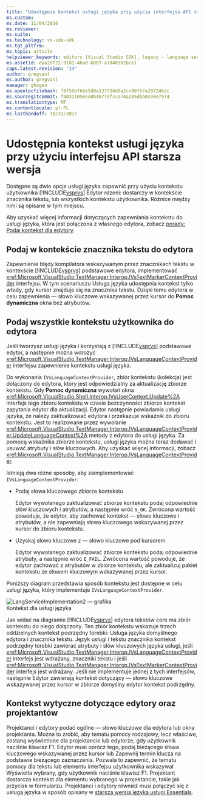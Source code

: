 ```yaml
---
title: "Udostępnia kontekst usługi języka przy użyciu interfejsu API starszych | Dokumentacja firmy Microsoft"
ms.custom: 
ms.date: 11/04/2016
ms.reviewer: 
ms.suite: 
ms.technology: vs-ide-sdk
ms.tgt_pltfrm: 
ms.topic: article
helpviewer_keywords: editors [Visual Studio SDK], legacy - language service context
ms.assetid: daa2df22-9181-4bad-b007-a7d40302bce1
caps.latest.revision: "14"
author: gregvanl
ms.author: gregvanl
manager: ghogen
ms.openlocfilehash: 79f58bf66e5d0a137738d0a2cc90f67a287246dc
ms.sourcegitcommit: f40311056ea0b4677efcca74a285dbb0ce0e7974
ms.translationtype: MT
ms.contentlocale: pl-PL
ms.lasthandoff: 10/31/2017
---
```

# <a name="providing-a-language-service-context-by-using-the-legacy-api"></a>Udostępnia kontekst usługi języka przy użyciu interfejsu API starsza wersja
Dostępne są dwie opcje usługi języka zapewnić przy użyciu kontekstu użytkownika [!INCLUDE[vsprvs](../code-quality/includes/vsprvs_md.md)] Edytor rdzeni: dostarczy w kontekście znacznika tekstu, lub wszystkich kontekstu użytkownika. Różnice między nimi są opisane w tym miejscu.  
  
 Aby uzyskać więcej informacji dotyczących zapewniania kontekstu do usługi języka, która jest połączona z własnego edytora, zobacz [porady: Podaj kontekst dla edytory](../extensibility/how-to-provide-context-for-editors.md).  
  
## <a name="provide-text-marker-context-to-the-editor"></a>Podaj w kontekście znacznika tekstu do edytora  
 Zapewnienie błędy kompilatora wskazywanym przez znacznikach tekstu w kontekście [!INCLUDE[vsprvs](../code-quality/includes/vsprvs_md.md)] podstawowe edytora, implementować <xref:Microsoft.VisualStudio.TextManager.Interop.IVsTextMarkerContextProvider> interfejsu. W tym scenariuszu Usługa języka udostępnia kontekst tylko wtedy, gdy kursor znajduje się na znacznika tekstu. Dzięki temu edytora w celu zapewnienia — słowo kluczowe wskazywanej przez kursor do **Pomoc dynamiczna** okna bez atrybutów.  
  
## <a name="provide-all-user-context-to-the-editor"></a>Podaj wszystkie kontekstu użytkownika do edytora  
 Jeśli tworzysz usługi języka i korzystają z [!INCLUDE[vsprvs](../code-quality/includes/vsprvs_md.md)] podstawowe edytor, a następnie można wdrożyć <xref:Microsoft.VisualStudio.TextManager.Interop.IVsLanguageContextProvider> interfejsu zapewnienie kontekstu usługi języka.  
  
 Do wykonania `IVsLanguageContextProvider`, zbiór kontekstu (kolekcja) jest dołączony do edytora, który jest odpowiedzialny za aktualizację zbiorze kontekstu. Gdy **Pomoc dynamiczna** wywołań okna <xref:Microsoft.VisualStudio.Shell.Interop.IVsUserContext.Update%2A> interfejs tego zbioru kontekstu w czasie bezczynności zbiorze kontekst zapytania edytor dla aktualizacji. Edytor następnie powiadamia usługi języka, że należy zaktualizować edytora i przekazuje wskaźnik do zbioru kontekstu. Jest to realizowane przez wywołanie <xref:Microsoft.VisualStudio.TextManager.Interop.IVsLanguageContextProvider.UpdateLanguageContext%2A> metody z edytora do usługi języka. Za pomocą wskaźnika zbiorze kontekstu, usługi języka można teraz dodawać i usuwać atrybuty i słów kluczowych. Aby uzyskać więcej informacji, zobacz <xref:Microsoft.VisualStudio.TextManager.Interop.IVsLanguageContextProvider>.  
  
 Istnieją dwa różne sposoby, aby zaimplementować `IVsLanguageContextProvider`:  
  
-   Podaj słowa kluczowego zbiorze kontekstu  
  
     Edytor wywołanego zaktualizować zbiorze kontekstu podaj odpowiednie słów kluczowych i atrybutów, a następnie wróć `S_OK`. Zwrócona wartość powoduje, że edytor, aby zachować kontekst — słowo kluczowe i atrybutów, a nie zapewniają słowa kluczowego wskazywanej przez kursor do zbioru kontekstu.  
  
-   Uzyskaj słowo kluczowe z — słowo kluczowe pod kursorem  
  
     Edytor wywołanego zaktualizować zbiorze kontekstu podaj odpowiednie atrybuty, a następnie wróć `E_FAIL`. Zwrócona wartość powoduje, że edytor zachować z atrybutów w zbiorze kontekstu, ale zaktualizuj pakiet kontekstu ze słowem kluczowym wskazywanej przez kursor.  
  
 Poniższy diagram przedstawia sposób kontekstu jest dostępne w celu usługi języka, który implementuje `IVsLanguageContextProvider`.  
  
 ![LangServiceImplementation2 — grafika](../extensibility/media/vslanguageservice2.gif "vsLanguageService2")  
Kontekst dla usługi języka  
  
 Jak widać na diagramie [!INCLUDE[vsprvs](../code-quality/includes/vsprvs_md.md)] edytora tekstów core ma zbiór kontekstu do niego dołączony. Ten zbiór kontekstu wskazuje trzech oddzielnych kontekst podrzędny torebki: Usługa języka domyślnego edytora i znacznika tekstu. Język usługi i tekstu znacznika kontekst podrzędny torebki zawierać atrybuty i słów kluczowych języka usługi, jeśli <xref:Microsoft.VisualStudio.TextManager.Interop.IVsLanguageContextProvider> interfejs jest wdrażany, znaczniki tekstu i jeśli <xref:Microsoft.VisualStudio.TextManager.Interop.IVsTextMarkerContextProvider> interfejs jest wdrażany. Jeśli nie implementuje jednej z tych interfejsów, następnie Edytor zawierają kontekst dotyczący — słowo kluczowe wskazywanej przez kursor w zbiorze domyślny edytor kontekst podrzędny.  
  
## <a name="context-guidelines-for-editors-and-designers"></a>Kontekst wytyczne dotyczące edytory oraz projektantów  
 Projektanci i edytory podać ogólne — słowo kluczowe dla edytora lub okna projektanta. Można to zrobić, aby tematu pomocy rodzajowy, lecz właściwe, zostaną wyświetlone dla projektancie lub edytorze, gdy użytkownik naciśnie klawisz F1. Edytor musi oprócz tego, podaj bieżącego słowa kluczowego wskazywanej przez kursor lub Zapewnij termin klucza na podstawie bieżącego zaznaczenia. Pozwala to zapewnić, że tematu pomocy dla tekstu lub elementu interfejsu użytkownika wskazywał Wyświetla wybrany, gdy użytkownik naciśnie klawisz F1. Projektant dostarcza kontekst dla elementu wybranego w projektancie, takie jak przycisk w formularzu. Projektanci i edytory również musi połączyć się z usługą języka w sposób opisany w [starsza wersja języka usługi Essentials](../extensibility/internals/legacy-language-service-essentials.md).
